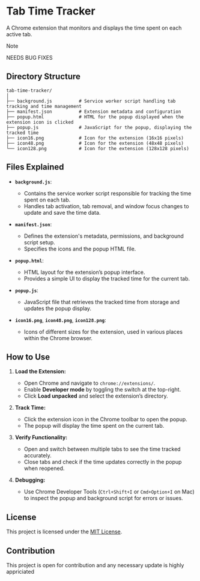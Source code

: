 
# Tab Time Tracker

A Chrome extension that monitors and displays the time spent on each active tab.

> [!note]
> NEEDS BUG FIXES

## Directory Structure

```
tab-time-tracker/
│
├── background.js          # Service worker script handling tab tracking and time management
├── manifest.json          # Extension metadata and configuration
├── popup.html             # HTML for the popup displayed when the extension icon is clicked
├── popup.js               # JavaScript for the popup, displaying the tracked time
├── icon16.png             # Icon for the extension (16x16 pixels)
├── icon48.png             # Icon for the extension (48x48 pixels)
└── icon128.png            # Icon for the extension (128x128 pixels)
```

## Files Explained

- **`background.js`**: 
  - Contains the service worker script responsible for tracking the time spent on each tab.
  - Handles tab activation, tab removal, and window focus changes to update and save the time data.

- **`manifest.json`**: 
  - Defines the extension's metadata, permissions, and background script setup.
  - Specifies the icons and the popup HTML file.

- **`popup.html`**: 
  - HTML layout for the extension’s popup interface.
  - Provides a simple UI to display the tracked time for the current tab.

- **`popup.js`**: 
  - JavaScript file that retrieves the tracked time from storage and updates the popup display.

- **`icon16.png`**, **`icon48.png`**, **`icon128.png`**:
  - Icons of different sizes for the extension, used in various places within the Chrome browser.

## How to Use

1. **Load the Extension:**
   - Open Chrome and navigate to `chrome://extensions/`.
   - Enable **Developer mode** by toggling the switch at the top-right.
   - Click **Load unpacked** and select the extension’s directory.

2. **Track Time:**
   - Click the extension icon in the Chrome toolbar to open the popup.
   - The popup will display the time spent on the current tab.

3. **Verify Functionality:**
   - Open and switch between multiple tabs to see the time tracked accurately.
   - Close tabs and check if the time updates correctly in the popup when reopened.

4. **Debugging:**
   - Use Chrome Developer Tools (`Ctrl+Shift+I` or `Cmd+Option+I` on Mac) to inspect the popup and background script for errors or issues.

## License

This project is licensed under the [MIT License](LICENSE).

## Contribution

This project is open for contribution and any necessary update is highly appriciated
